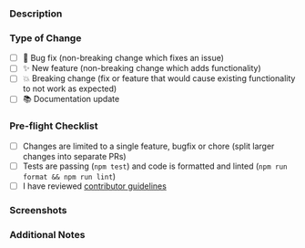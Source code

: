 ### Description

<!-- Describe your changes in detail. What problem does this PR solve? -->

### Type of Change

<!-- Put an 'x' in all boxes that apply -->

- [ ] 🐛 Bug fix (non-breaking change which fixes an issue)
- [ ] ✨ New feature (non-breaking change which adds functionality)
- [ ] 💥 Breaking change (fix or feature that would cause existing functionality to not work as expected)
- [ ] 📚 Documentation update

### Pre-flight Checklist

<!-- Put an 'x' in all boxes that apply -->

- [ ] Changes are limited to a single feature, bugfix or chore (split larger changes into separate PRs)
- [ ] Tests are passing (`npm test`) and code is formatted and linted (`npm run format && npm run lint`)
- [ ] I have reviewed [contributor guidelines](https://github.com/coolcline/coolcline/blob/main/CONTRIBUTING.md)

### Screenshots

<!-- For UI changes, add screenshots here -->

### Additional Notes

<!-- Add any additional notes for reviewers -->
